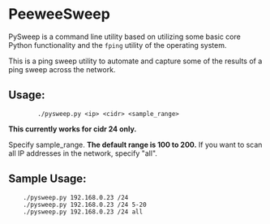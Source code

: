 # PeeweeSweep
PySweep is a command line utility based on utilizing some basic core Python functionality and the `fping` utility of the operating system. 

This is a ping sweep utility to automate and capture some of the results of
a ping sweep across the network.

## Usage:
```
        ./pysweep.py <ip> <cidr> <sample_range>
```
**This currently works for cidr 24 only.**

Specify sample_range. **The default range is 100 to 200.** If you want to scan
all IP addresses in the network, specify "all".

## Sample Usage:
        ./pysweep.py 192.168.0.23 /24
        ./pysweep.py 192.168.0.23 /24 5-20
        ./pysweep.py 192.168.0.23 /24 all
